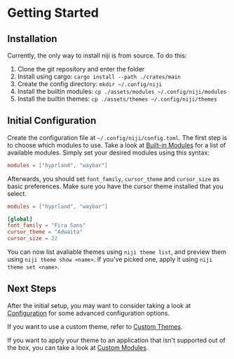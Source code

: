 # Getting Started

## Installation

Currently, the only way to install niji is from source. To do this:

1. Clone the git repository and enter the folder
2. Install using cargo: `cargo install --path ./crates/main`
3. Create the config directory: `mkdir ~/.config/niji`
4. Install the builtin modules: `cp ./assets/modules ~/.config/niji/modules`
5. Install the builtin themes: `cp ./assets/themes ~/.config/niji/themes`

## Initial Configuration

Create the configuration file at `~/.config/niji/config.toml`. The first step is to choose which modules
to use. Take a look at [Built-in Modules](./builtin-modules.md) for a list of available modules. Simply
set your desired modules using this syntax:

```toml
modules = ["hyprland", "waybar"]
```

Afterwards, you should set `font_family`, `cursor_theme` and `cursor_size` as basic preferences.
Make sure you have the cursor theme installed that you select.

```toml
modules = ["hyprland", "waybar"]

[global]
font_family = "Fira Sans"
cursor_theme = "Adwaita"
cursor_size = 22
```

You can now list avaliable themes using `niji theme list`, and preview them using `niji theme show <name>`.
If you've picked one, apply it using `niji theme set <name>`.

## Next Steps

After the initial setup, you may want to consider taking a look at [Configuration](./configuration.md)
for some advanced configuration options.

If you want to use a custom theme, refer to [Custom Themes](./custom-themes.md).

If you want to apply your theme to an application that isn't supported out of the box, you can
take a look at [Custom Modules](./custom-modules.md).
